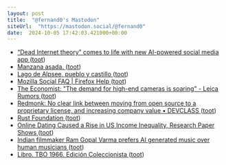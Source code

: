 ```yaml
---
layout: post
title:  "@fernand0's Mastodon"
siteUrl:  "https://mastodon.social/@fernand0"
date:  2024-10-05 17:42:03.421000+00:00
---
```

*  [“Dead Internet theory” comes to life with new AI-powered social media app ](https://arstechnica.com/information-technology/2024/09/dead-internet-theory-comes-to-life-with-new-ai-powered-social-media-app) ([toot](https://mastodon.social/@fernand0/113256046487876818))
*  [Manzana asada. ](https://avecesunafoto.wordpress.com/2024/10/05/manzana-asada) ([toot](https://mastodon.social/@fernand0/113255850636417751))
*  [Lago de Alpsee, pueblo y castillo ](https://www.flickr.com/photos/fernand0/54029561209) ([toot](https://mastodon.social/@fernand0/113255836514578113))
*  [Mozilla Social FAQ \| Firefox Help ](https://support.mozilla.org/en-US/kb/mozilla-social-fa) ([toot](https://mastodon.social/@fernand0/113255669323325804))
*  [The Economist: "The demand for high-end cameras is soaring" - Leica Rumors ](https://leicarumors.com/2024/09/20/the-economist-the-demand-for-high-end-cameras-is-soaring.aspx) ([toot](https://mastodon.social/@fernand0/113255597017628393))
*  [Redmonk: No clear link between moving from open source to a proprietary license, and increasing company value • DEVCLASS ](https://devclass.com/2024/09/09/redmonk-no-clear-link-between-moving-from-open-source-to-a-proprietary-license-and-increasing-company-value) ([toot](https://mastodon.social/@fernand0/113255309453380439))
*  [Rust Foundation ](https://foundation.rust-lang.org/news/latest-rust-foundation-report-details-technical-accomplishments) ([toot](https://mastodon.social/@fernand0/113254610549789221))
*  [Online Dating Caused a Rise in US Income Inequality, Research Paper Shows ](https://www.bnnbloomberg.ca/business/company-news/2024/09/14/online-dating-caused-a-rise-in-us-income-inequality-research-paper-shows) ([toot](https://mastodon.social/@fernand0/113254327616439788))
*  [Indian filmmaker Ram Gopal Varma prefers AI generated music over human musicians ](https://tribune.com.pk/story/2497439/indian-filmmaker-ram-gopal-varma-prefers-ai-generated-music-over-human-musician) ([toot](https://mastodon.social/@fernand0/113254106915448268))
*  [Libro. TBO 1966. Edición Coleccionista ](https://fotografiasenmovimiento.wordpress.com/2024/10/05/libro-tbo-1966-edicion-coleccionista) ([toot](https://mastodon.social/@fernand0/113254084707155311))
